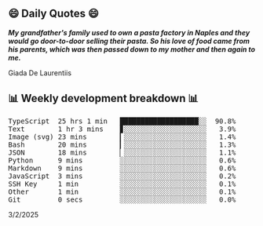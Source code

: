 ## 😄 Daily Quotes 😄

_**My grandfather's family used to own a pasta factory in Naples and they would go door-to-door selling their pasta. So his love of food came from his parents, which was then passed down to my mother and then again to me.**_

Giada De Laurentiis



## 📊 Weekly development breakdown 📊

<pre>TypeScript  25 hrs 1 min   ███████████████████░░  90.8%
Text        1 hr 3 mins    ▊░░░░░░░░░░░░░░░░░░░░   3.9%
Image (svg) 23 mins        ▎░░░░░░░░░░░░░░░░░░░░   1.4%
Bash        20 mins        ▎░░░░░░░░░░░░░░░░░░░░   1.3%
JSON        18 mins        ▏░░░░░░░░░░░░░░░░░░░░   1.1%
Python      9 mins         ░░░░░░░░░░░░░░░░░░░░░   0.6%
Markdown    9 mins         ░░░░░░░░░░░░░░░░░░░░░   0.6%
JavaScript  3 mins         ░░░░░░░░░░░░░░░░░░░░░   0.2%
SSH Key     1 min          ░░░░░░░░░░░░░░░░░░░░░   0.1%
Other       1 min          ░░░░░░░░░░░░░░░░░░░░░   0.1%
Git         0 secs         ░░░░░░░░░░░░░░░░░░░░░   0.0%</pre>

3/2/2025